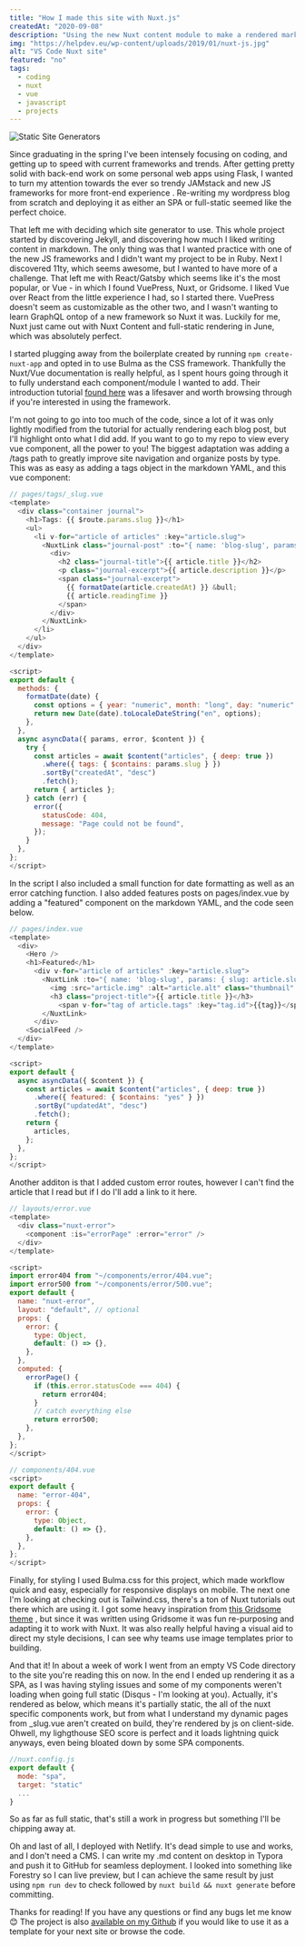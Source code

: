 ```yaml
---
title: "How I made this site with Nuxt.js"
createdAt: "2020-09-08"
description: "Using the new Nuxt content module to make a rendered markdown blog"
img: "https://helpdev.eu/wp-content/uploads/2019/01/nuxt-js.jpg"
alt: "VS Code Nuxt site"
featured: "no"
tags:
  - coding
  - nuxt
  - vue
  - javascript
  - projects
---
```


![Static Site Generators](https://snipcart.com/media/204774/best-static-site-generator-2020.png)

Since graduating in the spring I've been intensely focusing on coding, and getting up to speed with current frameworks and trends. After getting pretty solid with back-end work on some personal web apps using Flask, I wanted to turn my attention towards the ever so trendy JAMstack and new JS frameworks for more front-end experience . Re-writing my wordpress blog from scratch and deploying it as either an SPA or full-static seemed like the perfect choice.

That left me with deciding which site generator to use. This whole project started by discovering Jekyll, and discovering how much I liked writing content in markdown. The only thing was that I wanted practice with one of the new JS frameworks and I didn't want my project to be in Ruby. Next I discovered 11ty, which seems awesome, but I wanted to have more of a challenge. That left me with React/Gatsby which seems like it's the most popular,  or Vue - in which I found VuePress, Nuxt, or Gridsome. I liked Vue over React from the little experience I had, so I started there. VuePress doesn't seem as customizable as the other two, and I wasn't wanting to learn GraphQL ontop of a new framework so Nuxt it was. Luckily for me, Nuxt just came out with Nuxt Content and full-static rendering in June, which was absolutely perfect.

I started plugging away from the boilerplate created by running
`npm create-nuxt-app` and opted in to use Bulma as the CSS framework. Thankfully the Nuxt/Vue documentation is really helpful, as I spent hours going through it  to fully understand each component/module I wanted to add.  Their introduction tutorial [found here](https://nuxtjs.org/blog/creating-blog-with-nuxt-content/) was a lifesaver and worth browsing through if you're interested in using the framework.

I'm not going to go into too much of the code, since a lot of it was only lightly modified from the tutorial for actually rendering each blog post, but I'll highlight onto what I did add. If you want to go to my repo to view every vue component, all the power to you! The biggest adaptation was adding a /tags path to greatly improve site navigation and organize posts by type. This was as easy as adding a tags object in the markdown YAML, and this vue component:
```javascript
// pages/tags/_slug.vue
<template>
  <div class="container journal">
    <h1>Tags: {{ $route.params.slug }}</h1>
    <ul>
      <li v-for="article of articles" :key="article.slug">
        <NuxtLink class="journal-post" :to="{ name: 'blog-slug', params: { slug: article.slug } }">
          <div>
            <h2 class="journal-title">{{ article.title }}</h2>
            <p class="journal-excerpt">{{ article.description }}</p>
            <span class="journal-excerpt">
              {{ formatDate(article.createdAt) }} &bull;
              {{ article.readingTime }}
            </span>
          </div>
        </NuxtLink>
      </li>
    </ul>
  </div>
</template>

<script>
export default {
  methods: {
    formatDate(date) {
      const options = { year: "numeric", month: "long", day: "numeric" };
      return new Date(date).toLocaleDateString("en", options);
    },
  },
  async asyncData({ params, error, $content }) {
    try {
      const articles = await $content("articles", { deep: true })
        .where({ tags: { $contains: params.slug } })
        .sortBy("createdAt", "desc")
        .fetch();
      return { articles };
    } catch (err) {
      error({
        statusCode: 404,
        message: "Page could not be found",
      });
    }
  },
};
</script>
```
In the script I also included a small function for date formatting as well as an error catching function. I also added features posts on pages/index.vue by adding a "featured" component on the markdown YAML, and the code seen below.
```javascript
// pages/index.vue
<template>
  <div>
    <Hero />
    <h1>Featured</h1>
      <div v-for="article of articles" :key="article.slug">
        <NuxtLink :to="{ name: 'blog-slug', params: { slug: article.slug } }">
          <img :src="article.img" :alt="article.alt" class="thumbnail" />
          <h3 class="project-title">{{ article.title }}</h3>
            <span v-for="tag of article.tags" :key="tag.id">{{tag}}</span>
        </NuxtLink>
      </div>
    <SocialFeed />
  </div>
</template>

<script>
export default {
  async asyncData({ $content }) {
    const articles = await $content("articles", { deep: true })
      .where({ featured: { $contains: "yes" } })
      .sortBy("updatedAt", "desc")
      .fetch();
    return {
      articles,
    };
  },
};
</script>
```
Another additon is that I added custom error routes, however I can't find the article that I read but if I do I'll add a link to it here.
```javascript
// layouts/error.vue
<template>
  <div class="nuxt-error">
    <component :is="errorPage" :error="error" />
  </div>
</template>

<script>
import error404 from "~/components/error/404.vue";
import error500 from "~/components/error/500.vue";
export default {
  name: "nuxt-error",
  layout: "default", // optional
  props: {
    error: {
      type: Object,
      default: () => {},
    },
  },
  computed: {
    errorPage() {
      if (this.error.statusCode === 404) {
        return error404;
      }
      // catch everything else
      return error500;
    },
  },
};
</script>
```
```javascript
// components/404.vue
<script>
export default {
  name: "error-404",
  props: {
    error: {
      type: Object,
      default: () => {},
    },
  },
};
</script>
```
Finally, for styling I used Bulma.css for this project, which made workflow quick and easy, especially for responsive displays on mobile. The next one I'm looking at checking out is Tailwind.css, there's a ton of Nuxt tutorials out there which are using it. I got some heavy inspiration from [this Gridsome theme](https://gridsome-forestry.netlify.app/) , but since it was written using Gridsome it was fun re-purposing and adapting it to work with Nuxt. It was also really helpful having a visual aid to direct my style decisions, I can see why teams use image templates prior to building.

And that it! In about a week of work I went from an empty VS Code directory to the site you're reading this on now. In the end I ended up rendering it as a SPA, as I was having styling issues and some of my components weren't loading when going full static (Disqus - I'm looking at you). Actually, it's rendered as below, which means it's partially static, the all of the nuxt specific components work, but from what I understand my  dynamic pages from _slug.vue aren't created on build, they're rendered by js on client-side. Ohwell, my lighgthouse SEO score is perfect and it loads lightning quick anyways, even being bloated down by some SPA components.
```javascript
//nuxt.config.js
export default {
  mode: "spa",
  target: "static"
  ...
}
```
So as far as full static, that's still a work in progress but something I'll be chipping away at. 

Oh and last of all, I deployed with Netlify. It's dead simple to use and works, and I don't need a CMS. I can write my .md content on desktop in Typora and push it to GitHub for seamless deployment.  I looked into something like Forestry so I can live preview, but I can achieve the same result by just using `npm run dev` to check followed by `nuxt build && nuxt generate` before committing.

Thanks for reading! If you have any questions or find any bugs let me know &#128522;
The project is also [available on my Github](https://github.com/willzittlau/Personal-Site) if you would like to use it as a template for your next site or browse the code.